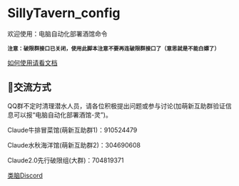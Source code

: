 **<h1>SillyTavern_config</h1>**

欢迎使用：电脑自动化部署酒馆命令

**`注意：破限群接口已关闭，使用此脚本注意不要再连破限群接口了（意思就是不能白嫖了）`**

[如何使用请看文档](https://sqivg8d05rm.feishu.cn/docx/MgyodBPmGoTHOAxqT4nc8yAJnRd#VpGYdo1EDosjycxaB0bc9eiGnWQ)


<h2>💬交流方式</h2>

QQ群不定时清理潜水人员，请各位积极提出问题或参与讨论(加萌新互助群验证信息可以报“电脑自动化部署酒馆-灵”)。

Claude牛排冒菜馆(萌新互助群1)：910524479

Claude水秋海洋馆(萌新互助群2)：304690608 

Claude2.0先行破限组(大群)：704819371

[类脑Discord](https://discord.gg/DnrjFZfbz5)


